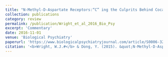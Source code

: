 ```yaml
---
title: "N-Methyl-D-Aspartate Receptors:“C” ing the Culprits Behind Cocaine-Induced Metaplasticity"
collection: publications
category: review
permalink: /publication/Wright_et_al_2016_Bio_Psy
excerpt: 'Commentary'
date: 2016-11-01
venue: 'Biological Psychiatry'
paperurl: 'https://www.biologicalpsychiatryjournal.com/article/S0006-3223(16)32662-2/fulltext'
citation: '<b>Wright, W.J.#</b> & Dong, Y. (2015). &quot;N-Methyl-D-Aspartate Receptors:“C” ing the Culprits Behind Cocaine-Induced Metaplasticity.&quot; <b><i>Biological Psychiatry</i></b>. 80(9).'
---
```

